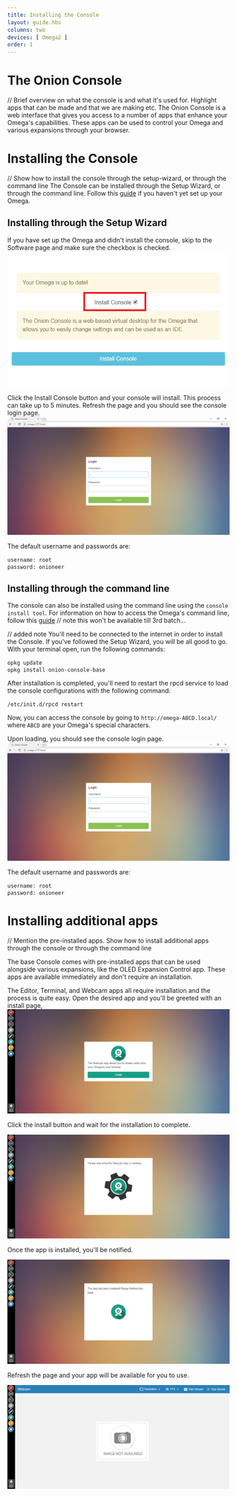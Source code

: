 ```yaml
---
title: Installing the Console
layout: guide.hbs
columns: two
devices: [ Omega2 ]
order: 1
---
```



# The Onion Console

// Brief overview on what the console is and what it's used for. Highlight apps that can be made and that we are making etc.
The Onion Console is a web interface that gives you access to a number of apps that enhance your Omega's capabilities. These apps can be used to control your Omega and various expansions through your browser.

# Installing the Console

// Show how to install the console through the setup-wizard, or through the command line
The Console can be installed through the Setup Wizard, or through the command line.
Follow this [guide](../First-Time) if you haven't yet set up your Omega.

## Installing through the Setup Wizard

If you have set up the Omega and didn't install the console, skip to the Software page and make sure the checkbox is checked.
![checkbox](../img/installing-console-setup-wizard.png)

Click the Install Console button and your console will install. This process can take up to 5 minutes.
Refresh the page and you should see the console login page.
![login-page](../img/installing-console-login.png)

The default username and passwords are:

```
username: root
password: onioneer
```

## Installing through the command line

The console can also be installed using the command line using the `console install tool`.
For information on how to access the Omega's command line, follow this [guide](../Using-the-Command-Line/connecting.md)
// note this won't be available till 3rd batch...

// added note
You'll need to be connected to the internet in order to install the Console. If you've followed the Setup Wizard, you will be all good to go.
With your terminal open, run the following commands:

```
opkg update
opkg install onion-console-base
```

After installation is completed, you'll need to restart the rpcd service to load the console configurations with the following command:

```
/etc/init.d/rpcd restart
```

Now, you can access the console by going to `http://omega-ABCD.local/` where `ABCD` are your Omega's special characters.

Upon loading, you should see the console login page.
![login-page](../img/installing-console-login.png)

The default username and passwords are:

```
username: root
password: onioneer
```

# Installing additional apps

// Mention the pre-installed apps. Show how to install additional apps through the console or through the command line

The base Console comes with pre-installed apps that can be used alongside various expansions, like the OLED Expansion Control app.
These apps are available immediately and don't require an installation.

The Editor, Terminal, and Webcam apps all require installation and the process is quite easy. Open the desired app and you'll be greeted with an install page,
![install-page](../img/installing-the-console-install-page.png)

Click the install button and wait for the installation to complete.

![installing-app](../img/installing-the-console-installing.png)

Once the app is installed, you'll be notified.

![installed-app](../img/installing-the-console-installed.png)

Refresh the page and your app will be available for you to use.

![app-ready](../img/installing-the-console-app-ready.png)
